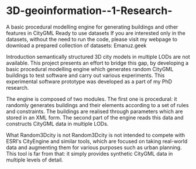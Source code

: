 # 3D-geoinformation--1-Research-
A basic procedural modelling engine for generating buildings and other features in CityGML
Ready to use datasets
If you are interested only in the datasets, without the need to run the code, please visit my webpage to download a prepared collection of datasets: Emanuz.geek

Introduction
semantically structured 3D city models in multiple LODs are not available. This project presents an effort to bridge this gap, by developing a basic procedural modelling engine which generates random CityGML buildings to test software and carry out various experiments. This experimental software prototype was developed as a part of my PhD research.

The engine is composed of two modules. The first one is procedural: it randomly generates buildings and their elements according to a set of rules and constraints. The buildings are realised through parameters which are stored in an XML form. The second part of the engine reads this data and constructs CityGML data in multiple LODs.

What Random3Dcity is not
Random3Dcity is not intended to compete with ESRI's CityEngine and similar tools, which are focused on taking real-world data and augmenting them for various purposes such as urban planning. This tool is far from that: it simply provides synthetic CityGML data in multiple levels of detail.


